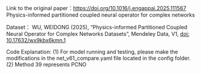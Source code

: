 Link to the original paper：https://doi.org/10.1016/j.engappai.2025.111567
Physics-informed partitioned coupled neural operator for complex networks


Dataset：
WU, WEIDONG (2025), “Physics-informed Partitioned Coupled Neural Operator for Complex Networks Datasets”, Mendeley Data, V1, [doi: 10.17632/wx9kbx6kmn.1](https://doi.org/10.17632/wx9kbx6kmn.1)


Code Explanation:
(1) For model running and testing, please make the modifications in the net_v61_compare.yaml file located in the config folder.
(2) Method 39 represents PCNO
